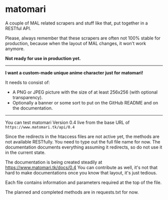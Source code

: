 # matomari

A couple of MAL related scrapers and stuff like that, put together in a RESTful API.

Please, always remember that these scrapers are often not 100% stable for production, because when the layout of MAL changes, it won't work anymore. 

**Not ready for use in production yet.**

---

**I want a custom-made unique anime character just for matomari!**

It needs to consist of:
- A PNG or JPEG picture with the size of at least 256x256 (with optional transparency).
- Optionally a banner or some sort to put on the GitHub README and on the documentation.

---

You can test matomari Version 0.4 live from the base URL of ```https://www.matomari.tk/api/0.4```

Since the redirects in the htaccess files are not active yet, the methods are not available RESTfully. You need to type out the full file name for now. The documentation documents everything assuming it redirects, so do not use it in the current state.

The documentation is being created steadily at https://www.matomari.tk/docs/0.4
You can contribute as well, it's not that hard to make documentations once you know that layout, it's just tedious.

Each file contains information and parameters required at the top of the file.

The planned and completed methods are in requests.txt for now.
